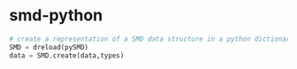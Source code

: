 smd-python
==========

```python
# create a representation of a SMD data structure in a python dictionary
SMD = dreload(pySMD)
data = SMD.create(data,types) 
